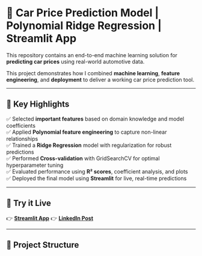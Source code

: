 # 🚗 Car Price Prediction Model | Polynomial Ridge Regression | Streamlit App

This repository contains an end-to-end machine learning solution for **predicting car prices** using real-world automotive data.

This project demonstrates how I combined **machine learning**, **feature engineering**, and **deployment** to deliver a working car price prediction tool.

---

## 📌 Key Highlights

✅ Selected **important features** based on domain knowledge and model coefficients  
✅ Applied **Polynomial feature engineering** to capture non-linear relationships  
✅ Trained a **Ridge Regression** model with regularization for robust predictions  
✅ Performed **Cross-validation** with GridSearchCV for optimal hyperparameter tuning  
✅ Evaluated performance using **R² scores**, coefficient analysis, and plots  
✅ Deployed the final model using **Streamlit** for live, real-time predictions

---

## 🚀 **Try it Live**

👉 [**Streamlit App**](https://car-price-predictor-uvo2usfeb9j5we9pv2jrl2.streamlit.app/)
👉 [**LinkedIn Post**](OPTIONAL-LINK-HERE)

---

## 📂 **Project Structure**

